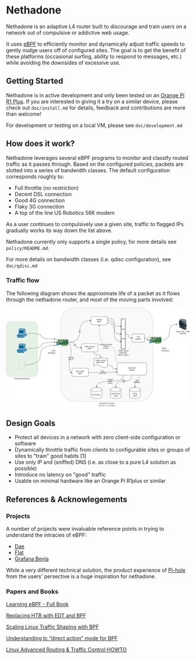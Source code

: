 # Nethadone

Nethadone is an adaptive L4 router built to discourage and train users on a network
out of compulsive or addictive web usage.

It uses [eBPF](https://ebpf.io/) to efficiently monitor and dynamically adjust traffic
speeds
to gently nudge users off of configured sites. The goal is to
get the benefit of these platforms (occasional surfing, ability to respond to messages, 
etc.) while avoiding the downsides of excessive use.


## Getting Started

Nethadone is in active development and only been tested on an 
[Orange Pi R1 Plus](http://www.orangepi.org/orangepiwiki/index.php/Orange_Pi_R1_Plus).
If you are interested in giving it a try on a similar device,
please check out `doc/install.md` for details, feedback and
contributions are more than welcome!

For development or testing on a local VM, please see 
`doc/development.md` 

## How does it work? 

Nethadone leverages several eBPF programs to monitor and classify
routed traffic as it passes through. Based on the configured
policies, packets are slotted into a series of bandwidth classes.
The default configuration corresponds roughly to:

* Full throttle (no restriction)
* Decent DSL connection
* Good 4G connection
* Flaky 3G connection
* A top of the line US Robotics 56K modem

As a user continues to compulsively use a given site, traffic 
to flagged IPs gradually works its way down the list above.

Nethadone currently only supports a single policy, for more details
see `policy/README.md`.

For more details on bandwidth classes (i.e. qdisc configuration), see `doc/qdisc.md`

### Traffic flow

The following diagram shows the approximate life of a packet as
it flows through the nethadone router, and 
most of the moving parts involved:

![overview](doc/nethadone-overview.png)
## Design Goals

* Protect all devices in a network with zero client-side configuration or software
* Dynamically throttle traffic from clients to configurable sites or groups of sites to "train" good habits [1]
* Use only IP and (sniffed) DNS (i.e. as close to a pure L4 solution as possible)
* Introduce no latency on "good" traffic
* Usable on minimal hardware like an Orange Pi R1plus or similar


## References & Acknowlegements

### Projects

A number of projects were invaluable reference points
in trying to understand the intracies of eBPF:

* [Dae](https://github.com/daeuniverse/dae/)
* [Flat](https://github.com/pouriyajamshidi/flat)
* [Grafana Beyla](https://github.com/grafana/beyla)

While a very different technical solution, the product experience of [Pi-hole](https://github.com/pi-hole/pi-hole) from the users' persective is a huge inspiration for nethadone.


### Papers and Books

[Learning eBPF - Full Book](https://cilium.isovalent.com/hubfs/Learning-eBPF%20-%20Full%20book.pdf)

[Replacing HTB with EDT and BPF](https://netdevconf.info//0x14/pub/papers/55/0x14-paper55-talk-paper.pdf)

[Scaling Linux Traffic
Shaping with BPF](http://vger.kernel.org/lpc_bpf2018_talks/lpc-bpf-2018-shaping.pdf)


[Understanding tc “direct action” mode for BPF](https://qmonnet.github.io/whirl-offload/2020/04/11/tc-bpf-direct-action/)

[Linux Advanced Routing & Traffic Control HOWTO](https://lartc.org/lartc.html)